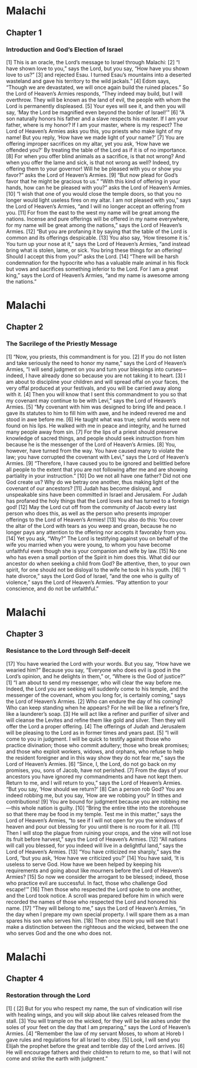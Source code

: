 # Malachi

## Chapter 1 <!-- scripture:1 -->

### Introduction and God’s Election of Israel

[1] This is an oracle, the Lord’s message to Israel through Malachi:
[2] “I have shown love to you,” says the Lord, but you say, “How have you shown love to us?”
[3] and rejected Esau. I turned Esau’s mountains into a deserted wasteland and gave his territory to the wild jackals.”
[4] Edom says, “Though we are devastated, we will once again build the ruined places.” So the Lord of Heaven’s Armies responds, “They indeed may build, but I will overthrow. They will be known as the land of evil, the people with whom the Lord is permanently displeased. 
[5] Your eyes will see it, and then you will say, ‘May the Lord be magnified even beyond the border of Israel!’”
[6] “A son naturally honors his father and a slave respects his master. If I am your father, where is my honor? If I am your master, where is my respect? The Lord of Heaven’s Armies asks you this, you priests who make light of my name! But you reply, ‘How have we made light of your name?’ 
[7] You are offering improper sacrifices on my altar, yet you ask, ‘How have we offended you?’ By treating the table of the Lord as if it is of no importance. 
[8] For when you offer blind animals as a sacrifice, is that not wrong? And when you offer the lame and sick, is that not wrong as well? Indeed, try offering them to your governor! Will he be pleased with you or show you favor?” asks the Lord of Heaven’s Armies. 
[9] “But now plead for God’s favor that he might be gracious to us.” “With this kind of offering in your hands, how can he be pleased with you?” asks the Lord of Heaven’s Armies.
[10] “I wish that one of you would close the temple doors, so that you no longer would light useless fires on my altar. I am not pleased with you,” says the Lord of Heaven’s Armies, “and I will no longer accept an offering from you. 
[11] For from the east to the west my name will be great among the nations. Incense and pure offerings will be offered in my name everywhere, for my name will be great among the nations,” says the Lord of Heaven’s Armies. 
[12] “But you are profaning it by saying that the table of the Lord is common and its offerings despicable. 
[13] You also say, ‘How tiresome it is.’ You turn up your nose at it,” says the Lord of Heaven’s Armies, “and instead bring what is stolen, lame, or sick. You bring these things for an offering! Should I accept this from you?” asks the Lord. 
[14] “There will be harsh condemnation for the hypocrite who has a valuable male animal in his flock but vows and sacrifices something inferior to the Lord. For I am a great king,” says the Lord of Heaven’s Armies, “and my name is awesome among the nations.”
# Malachi

## Chapter 2 <!-- scripture:2 -->

### The Sacrilege of the Priestly Message

[1] “Now, you priests, this commandment is for you. 
[2] If you do not listen and take seriously the need to honor my name,” says the Lord of Heaven’s Armies, “I will send judgment on you and turn your blessings into curses—indeed, I have already done so because you are not taking it to heart. 
[3] I am about to discipline your children and will spread offal on your faces, the very offal produced at your festivals, and you will be carried away along with it. 
[4] Then you will know that I sent this commandment to you so that my covenant may continue to be with Levi,” says the Lord of Heaven’s Armies. 
[5] “My covenant with him was designed to bring life and peace. I gave its statutes to him to fill him with awe, and he indeed revered me and stood in awe before me. 
[6] He taught what was true; sinful words were not found on his lips. He walked with me in peace and integrity, and he turned many people away from sin. 
[7] For the lips of a priest should preserve knowledge of sacred things, and people should seek instruction from him because he is the messenger of the Lord of Heaven’s Armies. 
[8] You, however, have turned from the way. You have caused many to violate the law; you have corrupted the covenant with Levi,” says the Lord of Heaven’s Armies. 
[9] “Therefore, I have caused you to be ignored and belittled before all people to the extent that you are not following after me and are showing partiality in your instruction.”
[10] Do we not all have one father? Did not one God create us? Why do we betray one another, thus making light of the covenant of our ancestors? 
[11] Judah has become disloyal, and unspeakable sins have been committed in Israel and Jerusalem. For Judah has profaned the holy things that the Lord loves and has turned to a foreign god! 
[12] May the Lord cut off from the community of Jacob every last person who does this, as well as the person who presents improper offerings to the Lord of Heaven’s Armies!
[13] You also do this: You cover the altar of the Lord with tears as you weep and groan, because he no longer pays any attention to the offering nor accepts it favorably from you. 
[14] Yet you ask, “Why?” The Lord is testifying against you on behalf of the wife you married when you were young, to whom you have become unfaithful even though she is your companion and wife by law. 
[15] No one who has even a small portion of the Spirit in him does this. What did our ancestor do when seeking a child from God? Be attentive, then, to your own spirit, for one should not be disloyal to the wife he took in his youth. 
[16] “I hate divorce,” says the Lord God of Israel, “and the one who is guilty of violence,” says the Lord of Heaven’s Armies. “Pay attention to your conscience, and do not be unfaithful.”
# Malachi

## Chapter 3 <!-- scripture:3 -->

### Resistance to the Lord through Self-deceit

[17] You have wearied the Lord with your words. But you say, “How have we wearied him?” Because you say, “Everyone who does evil is good in the Lord’s opinion, and he delights in them,” or, “Where is the God of justice?” 
[1] “I am about to send my messenger, who will clear the way before me. Indeed, the Lord you are seeking will suddenly come to his temple, and the messenger of the covenant, whom you long for, is certainly coming,” says the Lord of Heaven’s Armies.
[2] Who can endure the day of his coming? Who can keep standing when he appears? For he will be like a refiner’s fire, like a launderer’s soap. 
[3] He will act like a refiner and purifier of silver and will cleanse the Levites and refine them like gold and silver. Then they will offer the Lord a proper offering. 
[4] The offerings of Judah and Jerusalem will be pleasing to the Lord as in former times and years past.
[5] “I will come to you in judgment. I will be quick to testify against those who practice divination; those who commit adultery; those who break promises; and those who exploit workers, widows, and orphans, who refuse to help the resident foreigner and in this way show they do not fear me,” says the Lord of Heaven’s Armies.
[6] “Since, I, the Lord, do not go back on my promises, you, sons of Jacob, have not perished. 
[7] From the days of your ancestors you have ignored my commandments and have not kept them. Return to me, and I will return to you,” says the Lord of Heaven’s Armies. “But you say, ‘How should we return?’ 
[8] Can a person rob God? You are indeed robbing me, but you say, ‘How are we robbing you?’ In tithes and contributions! 
[9] You are bound for judgment because you are robbing me—this whole nation is guilty.
[10] “Bring the entire tithe into the storehouse so that there may be food in my temple. Test me in this matter,” says the Lord of Heaven’s Armies, “to see if I will not open for you the windows of heaven and pour out blessing for you until there is no room for it all. 
[11] Then I will stop the plague from ruining your crops, and the vine will not lose its fruit before harvest,” says the Lord of Heaven’s Armies. 
[12] “All nations will call you blessed, for you indeed will live in a delightful land,” says the Lord of Heaven’s Armies.
[13] “You have criticized me sharply,” says the Lord, “but you ask, ‘How have we criticized you?’ 
[14] You have said, ‘It is useless to serve God. How have we been helped by keeping his requirements and going about like mourners before the Lord of Heaven’s Armies? 
[15] So now we consider the arrogant to be blessed; indeed, those who practice evil are successful. In fact, those who challenge God escape!’”
[16] Then those who respected the Lord spoke to one another, and the Lord took notice. A scroll was prepared before him in which were recorded the names of those who respected the Lord and honored his name. 
[17] “They will belong to me,” says the Lord of Heaven’s Armies, “in the day when I prepare my own special property. I will spare them as a man spares his son who serves him. 
[18] Then once more you will see that I make a distinction between the righteous and the wicked, between the one who serves God and the one who does not.
# Malachi

## Chapter 4 <!-- scripture:4 -->

### Restoration through the Lord

[1] (
[2] But for you who respect my name, the sun of vindication will rise with healing wings, and you will skip about like calves released from the stall. 
[3] You will trample on the wicked, for they will be like ashes under the soles of your feet on the day that I am preparing,” says the Lord of Heaven’s Armies.
[4] “Remember the law of my servant Moses, to whom at Horeb I gave rules and regulations for all Israel to obey. 
[5] Look, I will send you Elijah the prophet before the great and terrible day of the Lord arrives. 
[6] He will encourage fathers and their children to return to me, so that I will not come and strike the earth with judgment.”
